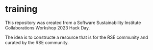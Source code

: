# training


This repository was created from a Software Sustainability Institute Collaborations Workshop 2023 Hack Day. 

The idea is to constructe a resource that is for the RSE community and curated by the RSE community. 
